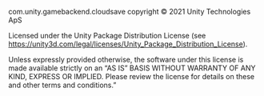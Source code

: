 com.unity.gamebackend.cloudsave copyright © 2021 Unity Technologies ApS

Licensed under the Unity Package Distribution License (see https://unity3d.com/legal/licenses/Unity_Package_Distribution_License).

Unless expressly provided otherwise, the software under this license is made available strictly on an “AS IS” BASIS WITHOUT WARRANTY OF ANY KIND, EXPRESS OR IMPLIED. Please review the license for details on these and other terms and conditions.”
